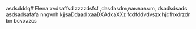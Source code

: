 asdsdddq# Elena
xvdsaffsd
zzzzdsfsf
,dasdasdm,ваывавыm,
dsadsdsads
asdsadsafafa
nngvnh
kjjsaDdaad
xaaDXAdxaXXz
fcdfddvdvszx
hjcfhxdrzdr
 bn bcvxvzcs
